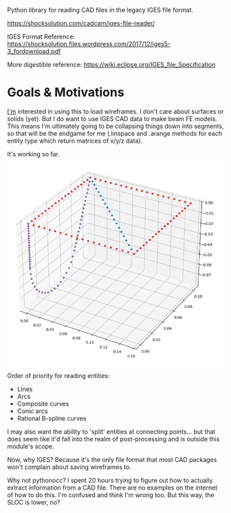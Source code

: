 Python library for reading CAD files in the legacy IGES file format.

https://shocksolution.com/cadcam/iges-file-reader/

IGES Format Reference: https://shocksolution.files.wordpress.com/2017/12/iges5-3_fordownload.pdf

More digestible reference:
https://wiki.eclipse.org/IGES_file_Specification

# Goals & Motivations
[I'm](hughes.thad@gmail.com) interested in using this to load wireframes. I don't care about surfaces or solids (yet). But I do want to use IGES CAD data to make beam FE models. This means I'm ultimately going to be collapsing things down into segments, so that will be the endgame for me (.linspace and .arange methods for each entity type which return matrices of x/y/z data).

It's working so far.

![Image of Parsed Wireframe](capture.png)

Order of priority for reading entities:
- Lines
- Arcs
- Composite curves
- Conic arcs
- Rational B-spline curves

I may also want the ability to 'split' entities at connecting points... but that does seem like it'd fall into the realm of post-processing and is outside this module's scope.

Now, why IGES? Because it's the only file format that most CAD packages won't complain about saving wireframes to.

Why not pythonocc? I spent 20 hours trying to figure out how to actually extract information from a CAD file. There are no examples on the internet of how to do this. I'm confused and think I'm wrong too. But this way, the SLOC is lower, no?